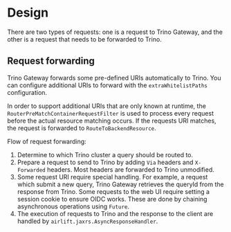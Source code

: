 # Design

There are two types of requests: one is a request to Trino Gateway, and the
other is a request that needs to be forwarded to Trino.

## Request forwarding

Trino Gateway forwards some pre-defined URIs automatically to Trino. You can
configure additional URIs to forward with the `extraWhitelistPaths`
configuration.

In order to support additional URIs that are only known at runtime, the
`RouterPreMatchContainerRequestFilter` is used to process every request before
the actual resource matching occurs. If the requests URI matches, the request
is forwarded to `RouteToBackendResource`.

Flow of request forwarding:

1. Determine to which Trino cluster a query should be routed to.
2. Prepare a request to send to Trino by adding `Via` headers and `X-Forwarded`
   headers. Most headers are forwarded to Trino unmodified.
3. Some request URI require special handling. For example, a
   request which submit a new query, Trino Gateway retrieves the queryId from the
   response from Trino. Some requests to the web UI require setting a session
   cookie to ensure OIDC works. These are done by chaining asynchronous
   operations using `Future`.
4. The execution of requests to Trino and the response to the client are handled
   by `airlift.jaxrs.AsyncResponseHandler`.
